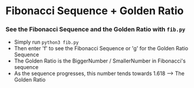 # Fibonacci Sequence + Golden Ratio

### See the Fibonacci Sequence and the Golden Ratio with `fib.py`
- Simply run `python3 fib.py`
- Then enter 'f' to see the Fibonacci Sequence or 'g' for the Golden Ratio Sequence
- The Golden Ratio is the BiggerNumber / SmallerNumber in Fibonacci's sequence
- As the sequence progresses, this number tends towards 1.618 --> The Golden Ratio
